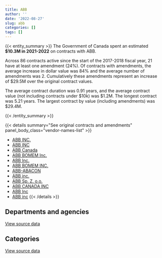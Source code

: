 ```yaml
---
title: ABB
author: ''
date: '2022-08-27'
slug: abb
categories: []
tags: []
---
```


<script src="/rmarkdown-libs/htmlwidgets/htmlwidgets.js"></script>
<link href="/rmarkdown-libs/datatables-css/datatables-crosstalk.css" rel="stylesheet" />
<script src="/rmarkdown-libs/datatables-binding/datatables.js"></script>
<script src="/rmarkdown-libs/jquery/jquery-3.6.0.min.js"></script>
<link href="/rmarkdown-libs/dt-core-bootstrap/css/dataTables.bootstrap.min.css" rel="stylesheet" />
<link href="/rmarkdown-libs/dt-core-bootstrap/css/dataTables.bootstrap.extra.css" rel="stylesheet" />
<script src="/rmarkdown-libs/dt-core-bootstrap/js/jquery.dataTables.min.js"></script>
<script src="/rmarkdown-libs/dt-core-bootstrap/js/dataTables.bootstrap.min.js"></script>
<link href="/rmarkdown-libs/crosstalk/css/crosstalk.min.css" rel="stylesheet" />
<script src="/rmarkdown-libs/crosstalk/js/crosstalk.min.js"></script>
<script src="/rmarkdown-libs/htmlwidgets/htmlwidgets.js"></script>
<link href="/rmarkdown-libs/datatables-css/datatables-crosstalk.css" rel="stylesheet" />
<script src="/rmarkdown-libs/datatables-binding/datatables.js"></script>
<script src="/rmarkdown-libs/jquery/jquery-3.6.0.min.js"></script>
<link href="/rmarkdown-libs/dt-core-bootstrap/css/dataTables.bootstrap.min.css" rel="stylesheet" />
<link href="/rmarkdown-libs/dt-core-bootstrap/css/dataTables.bootstrap.extra.css" rel="stylesheet" />
<script src="/rmarkdown-libs/dt-core-bootstrap/js/jquery.dataTables.min.js"></script>
<script src="/rmarkdown-libs/dt-core-bootstrap/js/dataTables.bootstrap.min.js"></script>
<link href="/rmarkdown-libs/crosstalk/css/crosstalk.min.css" rel="stylesheet" />
<script src="/rmarkdown-libs/crosstalk/js/crosstalk.min.js"></script>

{{< entity_summary >}}
The Government of Canada spent an estimated **\$10.3M in 2021-2022** on contracts with ABB.

Across 86 contracts active since the start of the 2017-2018 fiscal year, 21 have at least one amendment (24%). Of contracts with amendments, the average increase in dollar value was 84% and the average number of amendments was 2. Cumulatively these amendments represent an increase of \$29.5M over the original contract values.

The average contract duration was 0.91 years, and the average contract value (not including contracts under \$10k) was \$1.2M. The longest contract was 5.21 years. The largest contract by value (including amendments) was \$29.4M.

{{< /entity_summary >}}

{{< details summary="See original contracts and amendments" panel_body_class="vendor-names-list" >}}
- [ABB INC.](https://search.open.canada.ca/en/ct/?sort=contract_value_f%20desc&page=1&search_text=%22ABB%20INC.%22)
- [ABB INC](https://search.open.canada.ca/en/ct/?sort=contract_value_f%20desc&page=1&search_text=%22ABB%20INC%22)
- [ABB Canada](https://search.open.canada.ca/en/ct/?sort=contract_value_f%20desc&page=1&search_text=%22ABB%20Canada%22)
- [ABB BOMEM Inc.](https://search.open.canada.ca/en/ct/?sort=contract_value_f%20desc&page=1&search_text=%22ABB%20BOMEM%20Inc.%22)
- [ABB Inc.](https://search.open.canada.ca/en/ct/?sort=contract_value_f%20desc&page=1&search_text=%22ABB%20Inc.%22)
- [ABB BOMEM INC.](https://search.open.canada.ca/en/ct/?sort=contract_value_f%20desc&page=1&search_text=%22ABB%20BOMEM%20INC.%22)
- [ABB-ABACON](https://search.open.canada.ca/en/ct/?sort=contract_value_f%20desc&page=1&search_text=%22ABB-ABACON%22)
- [ABB inc.](https://search.open.canada.ca/en/ct/?sort=contract_value_f%20desc&page=1&search_text=%22ABB%20inc.%22)
- [ABB Sp. Z. o.o.](https://search.open.canada.ca/en/ct/?sort=contract_value_f%20desc&page=1&search_text=%22ABB%20Sp.%20Z.%20o.o.%22)
- [ABB CANADA INC](https://search.open.canada.ca/en/ct/?sort=contract_value_f%20desc&page=1&search_text=%22ABB%20CANADA%20INC%22)
- [ABB Inc](https://search.open.canada.ca/en/ct/?sort=contract_value_f%20desc&page=1&search_text=%22ABB%20Inc%22)
- [ABB inc](https://search.open.canada.ca/en/ct/?sort=contract_value_f%20desc&page=1&search_text=%22ABB%20inc%22)
{{< /details >}}

## Departments and agencies

<div id="htmlwidget-1" style="width:100%;height:auto;" class="datatables html-widget"></div>
<script type="application/json" data-for="htmlwidget-1">{"x":{"style":"bootstrap","filter":"none","vertical":false,"data":[["<a href=\"/departments/csa-asc/\">Canadian Space Agency<\/a>","<a href=\"/departments/dfo-mpo/\">Fisheries and Oceans Canada<\/a>","<a href=\"/departments/dnd-mdn/\">National Defence<\/a>","<a href=\"/departments/nrc-cnrc/\">National Research Council Canada<\/a>","<a href=\"/departments/pc/\">Parks Canada<\/a>","<a href=\"/departments/phac-aspc/\">Public Health Agency of Canada<\/a>","<a href=\"/departments/pwgsc-tpsgc/\">Public Services and Procurement Canada<\/a>","<a href=\"/departments/tc/\">Transport Canada<\/a>"],[1750613.74,5713352.87,541210.94,null,15210.02,null,null,null],[2178885.93,5780609.33,435282.05,275716.45,null,null,160306.19,null],[4371835.93,6625803.26,183476.37,24988.95,null,null,25869.38,674771.7],[2632334.31,6556173.53,1059182.91,null,9815.97,12016.5,null,null]],"container":"<table class=\"table table-striped table-hover row-border order-column display\">\n  <thead>\n    <tr>\n      <th>Department<\/th>\n      <th>2018-2019<\/th>\n      <th>2019-2020<\/th>\n      <th>2020-2021<\/th>\n      <th>2021-2022<\/th>\n    <\/tr>\n  <\/thead>\n<\/table>","options":{"order":[[4,"desc"]],"pageLength":10,"autoWidth":true,"columnDefs":[{"targets":1,"render":"function(data, type, row, meta) {\n    return type !== 'display' ? data : DTWidget.formatCurrency(data, \"$\", 2, 3, \",\", \".\", true, null);\n  }"},{"targets":2,"render":"function(data, type, row, meta) {\n    return type !== 'display' ? data : DTWidget.formatCurrency(data, \"$\", 2, 3, \",\", \".\", true, null);\n  }"},{"targets":3,"render":"function(data, type, row, meta) {\n    return type !== 'display' ? data : DTWidget.formatCurrency(data, \"$\", 2, 3, \",\", \".\", true, null);\n  }"},{"targets":4,"render":"function(data, type, row, meta) {\n    return type !== 'display' ? data : DTWidget.formatCurrency(data, \"$\", 2, 3, \",\", \".\", true, null);\n  }"},{"width":"16%","targets":[1,2,3,4]},{"className":"dt-right","targets":[1,2,3,4]}],"orderClasses":false}},"evals":["options.columnDefs.0.render","options.columnDefs.1.render","options.columnDefs.2.render","options.columnDefs.3.render"],"jsHooks":[]}</script>
<p class="text-right">
<a href="https://github.com/GoC-Spending/contracts-data/tree/main/data/out/vendors/abb/summary_by_fiscal_year_by_department.csv" class="source-data-link btn btn-link">View source data</a>
</p>

## Categories

<div id="htmlwidget-2" style="width:100%;height:auto;" class="datatables html-widget"></div>
<script type="application/json" data-for="htmlwidget-2">{"x":{"style":"bootstrap","filter":"none","vertical":false,"data":[["<a href=\"/categories/1_facilities_and_construction/\">Facilities and construction<\/a>","<a href=\"/categories/2_professional_services/\">Professional services<\/a>","<a href=\"/categories/5_transportation_and_logistics/\">Transportation and logistics<\/a>","<a href=\"/categories/6_industrial_products_and_services/\">Industrial products and services<\/a>","<a href=\"/categories/9_human_capital/\">Human capital<\/a>"],[587195.47,1750613.74,5682578.36,null,null],[360723.16,2407887.04,5780609.33,281580.42,null],[278776.91,4297294.74,7300574.96,30098.98,null],[1429754.52,2283595.18,6543280.23,null,12893.3]],"container":"<table class=\"table table-striped table-hover row-border order-column display\">\n  <thead>\n    <tr>\n      <th>Category<\/th>\n      <th>2018-2019<\/th>\n      <th>2019-2020<\/th>\n      <th>2020-2021<\/th>\n      <th>2021-2022<\/th>\n    <\/tr>\n  <\/thead>\n<\/table>","options":{"order":[[4,"desc"]],"dom":"t","pageLength":30,"autoWidth":true,"columnDefs":[{"targets":1,"render":"function(data, type, row, meta) {\n    return type !== 'display' ? data : DTWidget.formatCurrency(data, \"$\", 2, 3, \",\", \".\", true, null);\n  }"},{"targets":2,"render":"function(data, type, row, meta) {\n    return type !== 'display' ? data : DTWidget.formatCurrency(data, \"$\", 2, 3, \",\", \".\", true, null);\n  }"},{"targets":3,"render":"function(data, type, row, meta) {\n    return type !== 'display' ? data : DTWidget.formatCurrency(data, \"$\", 2, 3, \",\", \".\", true, null);\n  }"},{"targets":4,"render":"function(data, type, row, meta) {\n    return type !== 'display' ? data : DTWidget.formatCurrency(data, \"$\", 2, 3, \",\", \".\", true, null);\n  }"},{"width":"16%","targets":[1,2,3,4]},{"className":"dt-right","targets":[1,2,3,4]}],"orderClasses":false,"lengthMenu":[10,25,30,50,100]}},"evals":["options.columnDefs.0.render","options.columnDefs.1.render","options.columnDefs.2.render","options.columnDefs.3.render"],"jsHooks":[]}</script>
<p class="text-right">
<a href="https://github.com/GoC-Spending/contracts-data/tree/main/data/out/vendors/abb/summary_by_fiscal_year_by_category.csv" class="source-data-link btn btn-link">View source data</a>
</p>
